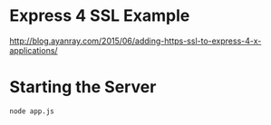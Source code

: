 # Express 4 SSL Example

http://blog.ayanray.com/2015/06/adding-https-ssl-to-express-4-x-applications/

# Starting the Server
```
node app.js
```
